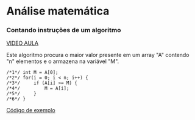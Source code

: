 # Análise matemática

### Contando instruções de um algoritmo

[VIDEO AULA](https://www.youtube.com/watch?v=wflNJurvTTQ&list=PL8iN9FQ7_jt6buW7SBD3yzjIp8NnJYrZl&index=2)

Este algoritmo procura o maior valor presente em um array "A"
contendo "n" elementos e o armazena na variável "M".

```
/*1*/ int M = A[0];
/*2*/ for(i = 0; i < n; i++) {
/*3*/     if (A[i] >= M) {
/*4*/         M = A[i];
/*5*/     }
/*6*/ }
```
[Código de exemplo](./src/main/java/com/douglasmatosdev/Example1.java)

